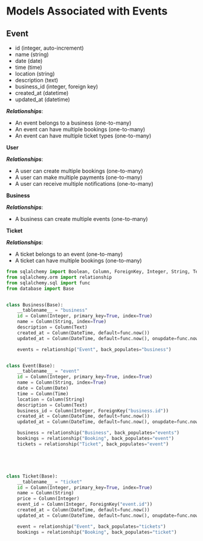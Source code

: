# Models Associated with Events

## Event

- id (integer, auto-increment)
- name (string)
- date (date)
- time (time)
- location (string)
- description (text)
- business_id (integer, foreign key)
- created_at (datetime)
- updated_at (datetime)

***Relationships***:

- An event belongs to a business (one-to-many)
- An event can have multiple bookings (one-to-many)
- An event can have multiple ticket types (one-to-many)

**User**

***Relationships***:

- A user can create multiple bookings (one-to-many)
- A user can make multiple payments (one-to-many)
- A user can receive multiple notifications (one-to-many)

**Business**

***Relationships***:

- A business can create multiple events (one-to-many)



**Ticket**

***Relationships***:

- A ticket belongs to an event (one-to-many)
- A ticket can have multiple bookings (one-to-many)





```python
from sqlalchemy import Boolean, Column, ForeignKey, Integer, String, Text, DateTime, Date, Time
from sqlalchemy.orm import relationship
from sqlalchemy.sql import func
from database import Base


class Business(Base):
    __tablename__ = "business"
    id = Column(Integer, primary_key=True, index=True)
    name = Column(String, index=True)
    description = Column(Text)
    created_at = Column(DateTime, default=func.now())
    updated_at = Column(DateTime, default=func.now(), onupdate=func.now())

    events = relationship("Event", back_populates="business")


class Event(Base):
    __tablename__ = "event"
    id = Column(Integer, primary_key=True, index=True)
    name = Column(String, index=True)
    date = Column(Date)
    time = Column(Time)
    location = Column(String)
    description = Column(Text)
    business_id = Column(Integer, ForeignKey("business.id"))
    created_at = Column(DateTime, default=func.now())
    updated_at = Column(DateTime, default=func.now(), onupdate=func.now())

    business = relationship("Business", back_populates="events")
    bookings = relationship("Booking", back_populates="event")
    tickets = relationship("Ticket", back_populates="event")





class Ticket(Base):
    __tablename__ = "ticket"
    id = Column(Integer, primary_key=True, index=True)
    name = Column(String)
    price = Column(Integer)
    event_id = Column(Integer, ForeignKey("event.id"))
    created_at = Column(DateTime, default=func.now())
    updated_at = Column(DateTime, default=func.now(), onupdate=func.now())

    event = relationship("Event", back_populates="tickets")
    bookings = relationship("Booking", back_populates="ticket")





```